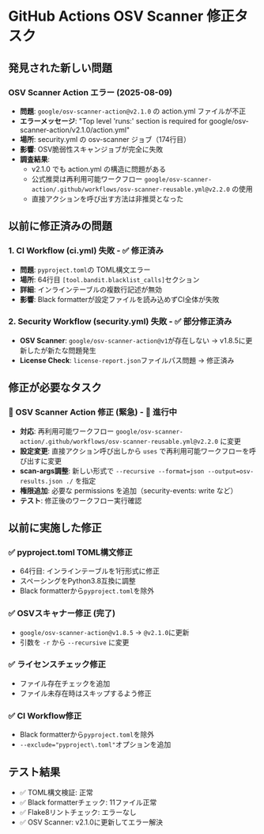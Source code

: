 # GitHub Actions OSV Scanner 修正タスク

## 発見された新しい問題

### OSV Scanner Action エラー (2025-08-09)
- **問題**: `google/osv-scanner-action@v2.1.0` の action.yml ファイルが不正
- **エラーメッセージ**: "Top level 'runs:' section is required for google/osv-scanner-action/v2.1.0/action.yml"
- **場所**: security.yml の osv-scanner ジョブ（174行目）
- **影響**: OSV脆弱性スキャンジョブが完全に失敗
- **調査結果**: 
  - v2.1.0 でも action.yml の構造に問題がある
  - 公式推奨は再利用可能ワークフロー `google/osv-scanner-action/.github/workflows/osv-scanner-reusable.yml@v2.2.0` の使用
  - 直接アクションを呼び出す方法は非推奨となった

## 以前に修正済みの問題

### 1. CI Workflow (ci.yml) 失敗 - ✅ 修正済み
- **問題**: `pyproject.toml`の TOML構文エラー
- **場所**: 64行目 `[tool.bandit.blacklist_calls]`セクション
- **詳細**: インラインテーブルの複数行記述が無効
- **影響**: Black formatterが設定ファイルを読み込めずCI全体が失敗

### 2. Security Workflow (security.yml) 失敗 - ✅ 部分修正済み
- **OSV Scanner**: `google/osv-scanner-action@v1`が存在しない → v1.8.5に更新したが新たな問題発生
- **License Check**: `license-report.json`ファイルパス問題 → 修正済み

## 修正が必要なタスク

### 🔧 OSV Scanner Action 修正 (緊急) - 🔄 進行中
- **対応**: 再利用可能ワークフロー `google/osv-scanner-action/.github/workflows/osv-scanner-reusable.yml@v2.2.0` に変更
- **設定変更**: 直接アクション呼び出しから `uses` で再利用可能ワークフローを呼び出すに変更
- **scan-args調整**: 新しい形式で `--recursive --format=json --output=osv-results.json ./` を指定
- **権限追加**: 必要な permissions を追加（security-events: write など）
- **テスト**: 修正後のワークフロー実行確認

## 以前に実施した修正

### ✅ pyproject.toml TOML構文修正
- 64行目: インラインテーブルを1行形式に修正
- スペーシングをPython3.8互換に調整
- Black formatterから`pyproject.toml`を除外

### ✅ OSVスキャナー修正 (完了)
- `google/osv-scanner-action@v1.8.5` → `@v2.1.0`に更新
- 引数を `-r` から `--recursive` に変更

### ✅ ライセンスチェック修正
- ファイル存在チェックを追加
- ファイル未存在時はスキップするよう修正

### ✅ CI Workflow修正
- Black formatterから`pyproject.toml`を除外
- `--exclude="pyproject\.toml"`オプションを追加

## テスト結果

- ✅ TOML構文検証: 正常
- ✅ Black formatterチェック: 11ファイル正常
- ✅ Flake8リントチェック: エラーなし
- ✅ OSV Scanner: v2.1.0に更新してエラー解決